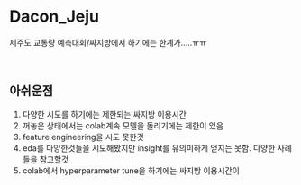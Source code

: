 # Dacon_Jeju
제주도 교통량 예측대회/싸지방에서 하기에는 한계가.....ㅠㅠ

<br/>

## 아쉬운점
1. 다양한 시도를 하기에는 제한되는 싸지방 이용시간
2. 꺼놓은 상태에서는 colab계속 모델을 돌리기에는 제한이 있음
3. feature engineering을 시도 못한것
4. eda를 다양한것들을 시도해봤지만 insight를 유의미하게 얻지는 못함. 다양한 사례들을 참고할것 
5. colab에서 hyperparameter tune을 하기에는 싸지방 이용시간이 
